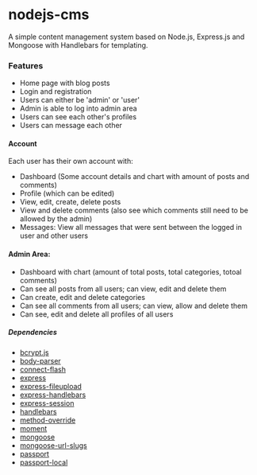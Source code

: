 # nodejs-cms

A simple content management system based on Node.js, Express.js and Mongoose with Handlebars for templating.

### Features
- Home page with blog posts
- Login and registration
- Users can either be 'admin' or 'user'
- Admin is able to log into admin area
- Users can see each other's profiles
- Users can message each other


#### Account
Each user has their own account with:
- Dashboard (Some account details and chart with amount of posts and comments)
- Profile (which can be edited)
- View, edit, create, delete posts
- View and delete comments (also see which comments still need to be allowed by the admin)
- Messages: View all messages that were sent between the logged in user and other users


#### Admin Area:
- Dashboard with chart (amount of total posts, total categories, totoal comments)
- Can see all posts from all users; can view, edit and delete them
- Can create, edit and delete categories
- Can see all comments from all users; can view, allow and delete them
- Can see, edit and delete all profiles of all users

##### Dependencies
- [bcrypt.js](https://www.npmjs.com/package/bcryptjs)
- [body-parser](https://www.npmjs.com/package/body-parser)
- [connect-flash](https://www.npmjs.com/package/connect-flash)
- [express](https://www.npmjs.com/package/express)
- [express-fileupload](https://www.npmjs.com/package/express-fileupload)
- [express-handlebars](https://www.npmjs.com/package/express-handlebars)
- [express-session](https://www.npmjs.com/package/express-session)
- [handlebars](https://www.npmjs.com/package/handlebars)
- [method-override](https://www.npmjs.com/package/method-override)
- [moment](https://www.npmjs.com/package/moment)
- [mongoose](https://www.npmjs.com/package/mongoose)
- [mongoose-url-slugs](https://www.npmjs.com/package/mongoose-url-slugs)
- [passport](https://www.npmjs.com/package/passport)
- [passport-local](https://www.npmjs.com/package/passport-local)



